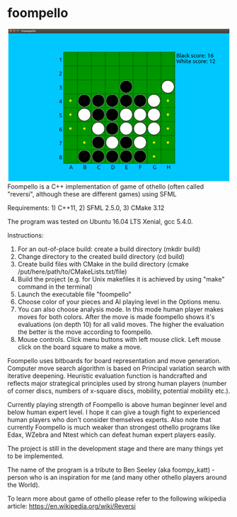 # foompello
![Foompello_screenshot](resources/foompello.png?raw=true "Foompello")
Foompello is a C++ implementation of game of othello (often called "reversi", although these are different games) using SFML


Requirements: 1) C++11, 2) SFML 2.5.0, 3) CMake 3.12

The program was tested on Ubuntu 16.04 LTS Xenial, gcc 5.4.0.


Instructions:
1) For an out-of-place build: create a build directory (mkdir build)
2) Change directory to the created build directory (cd build)
3) Create build files with CMake in the build directory (cmake /put/here/path/to/CMakeLists.txt/file)
4) Build the project (e.g. for Unix makefiles it is achieved by using "make" command in the terminal)
5) Launch the executable file "foompello"
6) Choose color of your pieces and AI playing level in the Options menu.
7) You can also choose analysis mode. In this mode human player makes moves for both colors. After the move is made foompello shows it's evaluations (on depth 10) for all valid moves. The higher the evaluation the better is the move according to foompello.
8) Mouse controls. Click menu buttons with left mouse click. Left mouse click on the board square to make a move.

Foompello uses bitboards for board representation and move generation. Computer move search algorithm is based on Principal variation search with iterative deepening. Heuristic evaluation function is handcrafted and reflects major strategical principles used by strong human players (number of corner discs, numbers of x-square discs, mobility, potential mobility etc.).

Currently playing strength of Foompello is above human beginner level and below human expert level. I hope it can give a tough fight to experienced human players who don't consider themselves experts. Also note that currently Foompello is much weaker than strongest othello programs like Edax, WZebra and Ntest which can defeat human expert players easily.

The project is still in the development stage and there are many things yet to be implemented.

The name of the program is a tribute to Ben Seeley (aka foompy_katt) - person who is an inspiration for me (and many other othello players around the World).

To learn more about game of othello please refer to the following wikipedia article: https://en.wikipedia.org/wiki/Reversi

